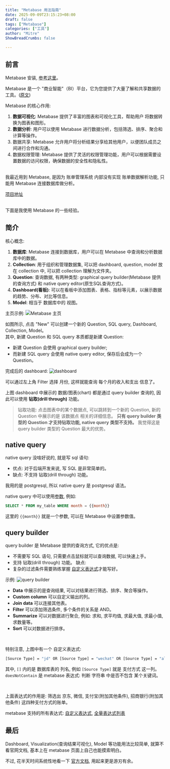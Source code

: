 ```yaml
---
title: "Metabase 用法指南"
date: 2025-09-09T23:15:23+08:00
draft: false
tags: ["Metabase"]
categories: ["工具"]
author: "Mitre"
ShowBreadCrumbs: false

---
```


## 前言
Metabase 安装, [参考这里](https://www.metabase.com/docs/latest/installation-and-operation/start)。  

Metabase 是一个 "商业智能"（BI）平台，它为您提供了大量了解和共享数据的工具。([原文](https://www.metabase.com/learn/metabase-basics/overview/concepts))  


Metabase 的核心作用:  
1. **数据可视化**: Metabase 提供了丰富的图表和可视化工具，帮助用户 将数据转换为图表和图形。
2. **数据分析**: 用户可以使用 Metabase 进行数据分析，包括筛选、排序、聚合和计算等操作。
3. 数据共享: Metabase 允许用户将分析结果分享给其他用户，以便团队成员之间进行合作和沟通。
4. 数据权限管理: Metabase 提供了灵活的权限管理功能，用户可以根据需要设置数据的访问权限，确保数据的安全性和隐私性。

<br>
我最近用到 Metabase, 是因为 账单管理系统 内部没有实现 账单数据解析功能, 只能用 Metabase 连接数据库做分析。  

[项目地址](https://github.com/mitrecx/my-bill-2)  

<br>
下面是我使用 Metabase 的一些经验。  

## 简介

核心概念:  
1. **数据库**: Metabase 连接到数据库，用户可以在 Metabase 中查询和分析数据库中的数据。
2. **Collection**: 用于组织和管理数据集, 可以把 dashboard, question, model 放在 collection 中, 可以把 collection 理解为文件夹。
3. **Question**: 查询数据, 有两种类型: graphical query builder(Metabase 提供的查询方式) 和 native query editor(原生SQL查询方式)。
4. **Dashboard(看板)**: 可以在看板中添加图表、表格、指标等元素，以展示数据的趋势、分布、对比等信息。
5. **Model**: 相当于 数据库中的 视图。


主页示例: 
![Metabase 主页](/images/2025/P20250909-metabase.png)

如图所示, 点击 "New" 可以创建一个新的 Question, SQL query, Dashboard, Collection, Model。  
其中, 新建 Question 和 SQL query 本质都是新建 Question:  
- 新建 Question 会使用 graphical query builder; 
- 而新建 SQL query 会使用 native query editor, 保存后会成为一个 Question。


完成后的 dashboard:
![dashboard](/images/2025/P20250909-metabase-dashboard.png)

可以通过左上角 Filter 选择 月份, 这样就能查询 每个月的收入和支出 信息了。   


上图 dashboard 中展示的 数据/图表(chart) 都是通过 query builder 查询的, 因此可以使用 **钻取(drill through)** 功能。  

> 钻取功能: 点击图表中的某个数据点, 可以跳转到一个新的 Question, 新的 Question 中展示的是 该数据点 相关的详细信息。
> **只有 query builder 类型的 Question 才支持钻取功能, native query 类型不支持。**  我觉得这是 query builder 类型的 Question 最大的优势。  


## native query
native query 没啥好说的, 就是写 sql 语句: 
- 优点: 对于后端开发来说, 写 SQL 是非常简单的。
- 缺点: 不支持 钻取(drill through) 功能。

我用的是 postgresql, 所以 native query 是 postgresql 语法。  

native query 中可以使用[参数](https://www.metabase.com/docs/latest/questions/native-editor/sql-parameters), 例如:  
```sql
SELECT * FROM my_table WHERE month = {{month}}
```
这里的 `{{month}}` 就是一个参数, 可以在 Metabase 中设置参数值。




## query builder
query builder 是 Metabase 提供的查询方式, 它的优点是: 
- 不需要写 SQL 语句, 只需要点击鼠标就可以查询数据, 可以快速上手。
- 支持 钻取(drill through) 功能。
缺点:  
- 复杂的过滤条件需要熟练掌握 [自定义表达式](https://www.metabase.com/docs/latest/questions/query-builder/expressions)才能写好。  

示例: 
![query builder](/images/2025/P20250909-metabase-question.png)

- **Data** 中展示的是查询结果, 可以对结果进行筛选、排序、聚合等操作。  
- **Custom column** 可以自定义输出的列。    
- **Join data** 可以连接其他表。   
- **Filter** 可以添加筛选条件, 多个条件的关系是 AND。  
- **Summarize** 可以对数据进行聚合, 例如: 求和, 求平均值, 求最大值, 求最小值, 求数量等。  
- **Sort** 可以对数据进行排序。  

<br>

特别注意, 上图中有一个 自定义表达式:  
```sh
[Source Type] = "jd" OR [Source Type] = "wechat" OR [Source Type] = "alipay" AND [Transaction Desc] != "亲情卡-xxx" OR [Source Type] = "cmb" AND doesNotContain([Transaction Desc], "还款") AND doesNotContain([Transaction Desc], "肯特瑞") AND doesNotContain([Transaction Desc], "xxx") AND doesNotContain([Transaction Desc], "微信转账") AND doesNotContain([Transaction Desc], "京东白条")
``` 
其中, `[]` 内的是 数据库表的 列名, 例如 `[Source Type]` 就是 支付方式 这一列。   
`doesNotContain` 是 metabase 表达式: 判断 字符串 中是否不包含 某个关键词。  

<br>

上面表达式的作用是: 筛选出 京东, 微信, 支付宝(附加其他条件), 招商银行(附加其他条件) 这四种支付方式的账单。 


metabase 支持的所有表达式: [自定义表达式](https://www.metabase.com/docs/latest/questions/query-builder/expressions), [全量表达式列表](https://www.metabase.com/docs/latest/questions/query-builder/expressions-list)  



## 最后
Dashboard, Visualization(查询结果可视化), Model 等功能用法比较简单, 就算不看官网文档, 基本上在 metabase 页面上自己也能摸索明白。  

不过, 花半天时间系统性地看一下 [官方文档](https://www.metabase.com/docs/latest/), 用起来更是游刃有余。  
